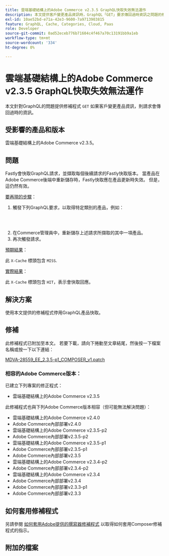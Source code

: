 ```yaml
---
title: 雲端基礎結構上的Adobe Commerce v2.3.5 GraphQL快取失效無法運作
description: 本文提供客戶變更產品資訊時，GraphQL「GET」要求傳回過時資訊之問題的修補程式。
exl-id: 10ae52bd-e71a-42e3-9600-7a9713903815
feature: GraphQL, Cache, Categories, Cloud, Paas
role: Developer
source-git-commit: 0ad52eceb776b71604c4f467a70c13191bb9a1eb
workflow-type: tm+mt
source-wordcount: '334'
ht-degree: 0%

---
```


# 雲端基礎結構上的Adobe Commerce v2.3.5 GraphQL快取失效無法運作

本文針對GraphQL的問題提供修補程式 `GET` 如果客戶變更產品資訊，則請求會傳回過時的資訊。

## 受影響的產品和版本

雲端基礎結構上的Adobe Commerce v2.3.5。

## 問題

Fastly會快取GraphQL請求，並擷取每個後續請求的Fastly快取版本。 當產品在Adobe Commerce後端中重新儲存時，Fastly快取應在產品更新時失效。 但是，這仍然有效。

<u>要再現的步驟</u>：

1. 觸發下列GraphQL要求，以取得特定類別的產品，例如：
   <pre><magento2-server>
    </pre>
1. 在Commerce管理員中，重新儲存上述請求所擷取的其中一項產品。
1. 再次觸發請求。

<u>預期結果</u>：

此 `X-Cache` 標頭包含 `MISS`.

<u>實際結果</u>：

此 `X-Cache` 標頭包含 `HIT`，表示會快取回應。

## 解決方案

使用本文提供的修補程式停用GraphQL產品快取。

## 修補

此修補程式已附加至本文。 若要下載，請向下捲動至文章結尾，然後按一下檔案名稱或按一下以下連結：

[MDVA-28559\_EE\_2.3.5-p1\_COMPOSER\_v1.patch](assets/MDVA-28559_EE_2.3.5-p1_v1.composer.patch.zip)

### 相容的Adobe Commerce版本：

已建立下列專案的修正程式：

* 雲端基礎結構上的Adobe Commerce v2.3.5

此修補程式也與下列Adobe Commerce版本相容（但可能無法解決問題）：

* 雲端基礎結構上的Adobe Commerce v2.4.0
* Adobe Commerce內部部署v2.4.0
* 雲端基礎結構上的Adobe Commerce v2.3.5-p2
* Adobe Commerce內部部署v2.3.5-p2
* 雲端基礎結構上的Adobe Commerce v2.3.5-p1
* Adobe Commerce內部部署v2.3.5-p1
* Adobe Commerce內部部署v2.3.5
* 雲端基礎結構上的Adobe Commerce v2.3.4-p2
* Adobe Commerce內部部署v2.3.4-p2
* 雲端基礎結構上的Adobe Commerce v2.3.4
* Adobe Commerce內部部署v2.3.4
* Adobe Commerce內部部署v2.3.3-p1
* Adobe Commerce內部部署v2.3.3

## 如何套用修補程式

另請參閱 [如何套用Adobe提供的撰寫器修補程式](/help/how-to/general/how-to-apply-a-composer-patch-provided-by-magento.md) 以取得如何套用Composer修補程式的指示。

## 附加的檔案
